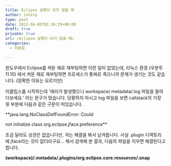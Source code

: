 ```yaml
---
title: Eclipse 실행이 되지 않을 때
author: interp
type: post
date: 2012-04-05T01:26:29+00:00
draft: true
private: true
url: /eclipse-실행이-되지-않을-때/
categories:
  - 미분류

---
```

윈도우에서 Eclipse를 켜둔 채로 재부팅하면 이런 일이 없었는데, 리눅스 환경 (우분투 11.10) 에서 켜둔 채로 재부팅하면 프로세스가 통짜로 죽으니까 문제가 생기는 것도 같습니다. (정확한 이유는 모르지만)

이클립스를 시작하는데 '에러가 발생했으니 workspace/.metadata/.log 파일을 들여다보세요.' 라는 문구가 떴습니다. 당황하지 마시고 log 파일을 보면 callstack의 가장 윗 부분에 다음과 같은 구문이 떠있습니다.

**java.lang.NoClassDefFoundError: Could
  
not initialize class org.eclipse.jface.preference**

조금 달라도 상관은 없습니다만, 저는 해결을 봐서 남겨둡니다. 사실 .plugin 디렉토리에 jface라는 것이 없더라구요&#8230; 해서 검색해 본 결과, 다음의 파일을 지우면 해결된다고 합니다.

**(workspace)/.metadata/.plugins/org.eclipse.core.resources/.snap**